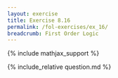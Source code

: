 ```yaml
---
layout: exercise
title: Exercise 8.16
permalink: /fol-exercises/ex_16/
breadcrumb: First Order Logic
---
```


{% include mathjax_support %}

<div><i class="arrow-up loader" data-chapter="fol-exercises" data-exercise="ex_16" data-rating="0"></i></div>
{% include_relative question.md %}
